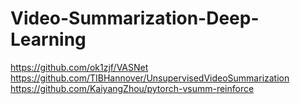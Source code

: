 # Video-Summarization-Deep-Learning
https://github.com/ok1zjf/VASNet
https://github.com/TIBHannover/UnsupervisedVideoSummarization
https://github.com/KaiyangZhou/pytorch-vsumm-reinforce
